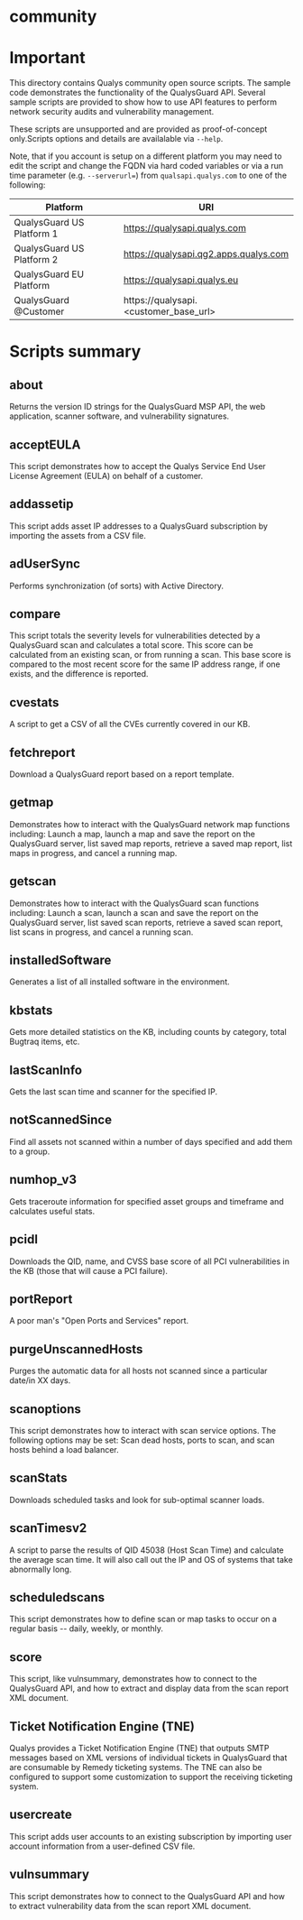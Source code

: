 community
=========

# Important

This directory contains Qualys community open source scripts. The sample code demonstrates the functionality of the QualysGuard API. Several sample scripts are provided to show how to use API features to perform network security audits and vulnerability management.

These scripts are unsupported and are provided as proof-of-concept only.Scripts options and details are availalable via `--help`.

Note, that if you account is setup on a different platform you may need to edit the script and change the FQDN via hard coded variables or via a run time parameter (e.g. `--serverurl=`) from `qualsapi.qualys.com` to one of the following:

Platform                  | URI
------------------------- | -------------------------------------
QualysGuard US Platform 1 | https://qualysapi.qualys.com
QualysGuard US Platform 2 | https://qualysapi.qg2.apps.qualys.com
QualysGuard EU Platform   | https://qualysapi.qualys.eu
QualysGuard @Customer     | https://qualysapi.<customer_base_url>

# Scripts summary

## about

Returns the version ID strings for the QualysGuard MSP API, the web application, scanner software, and vulnerability signatures.

## acceptEULA

This script demonstrates how to accept the Qualys Service End User License Agreement (EULA) on behalf of a customer.

## addassetip

This script adds asset IP addresses to a QualysGuard subscription by  importing the assets from a CSV file. 

## adUserSync

Performs synchronization (of sorts) with Active Directory.

## compare

This script totals the severity levels for vulnerabilities detected by a QualysGuard scan and calculates a total score. This score can be calculated from an existing scan, or from running a scan. This base score is compared to the most recent score for the same IP address range, if one exists, and the difference is reported.

## cvestats

A script to get a CSV of all the CVEs currently covered in our KB.

## fetchreport

Download a QualysGuard report based on a report template.

## getmap

Demonstrates how to interact with the QualysGuard network map functions including: Launch a map, launch a map and save the report on the QualysGuard server, list saved map reports, retrieve a saved map report, list maps in progress, and cancel a running map.

## getscan

Demonstrates how to interact with the QualysGuard scan functions including: Launch a scan, launch a scan and save the report on the QualysGuard server, list saved scan reports, retrieve a saved scan report, list scans in progress, and cancel a running scan. 

## installedSoftware
Generates a list of all installed software in the environment.

## kbstats
Gets more detailed statistics on the KB, including counts by category, total Bugtraq items, etc.

## lastScanInfo
Gets the last scan time and scanner for the specified IP.

## notScannedSince
Find all assets not scanned within a number of days specified and add them to a group.

## numhop_v3
Gets traceroute information for specified asset groups and timeframe and calculates useful stats.

## pcidl
Downloads the QID, name, and CVSS base score of all PCI vulnerabilities in the KB (those that will cause a PCI failure).

## portReport
A poor man's "Open Ports and Services" report.

## purgeUnscannedHosts
Purges the automatic data for all hosts not scanned since a particular date/in XX days.

## scanoptions

This script demonstrates how to interact with scan service options. The following options may be set: Scan dead hosts, ports to scan, and scan hosts behind a load balancer. 

## scanStats
Downloads scheduled tasks and look for sub-optimal scanner loads.

## scanTimesv2
A script to parse the results of QID 45038 (Host Scan Time) and calculate the average scan time. It will also call out the IP and OS of systems that take abnormally long.

## scheduledscans

This script demonstrates how to define scan or map tasks to occur on a regular basis -- daily, weekly, or monthly. 

## score

This script, like vulnsummary, demonstrates how to connect to the QualysGuard API, and how to extract and display data from the scan report XML document.

## Ticket Notification Engine (TNE)

Qualys provides a Ticket Notification Engine (TNE) that outputs SMTP messages based on XML versions of individual tickets in QualysGuard that are consumable by Remedy ticketing systems. The TNE can also be configured to support some customization to support the receiving ticketing system.

## usercreate

This script adds user accounts to an existing subscription by importing user account information from a user-defined CSV file.

## vulnsummary

This script demonstrates how to connect to the QualysGuard API and how to extract vulnerability data from the scan report XML document.
